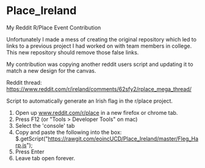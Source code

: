 # Place_Ireland
My Reddit R/Place Event Contribution

Unfortunately I made a mess of creating the original repository which led to links to a previous project I had worked on with team members in college. This new repository should remove those false links.

My contribution was copying another reddit users script and updating it to match a new design for the canvas.



Reddit thread: https://www.reddit.com/r/ireland/comments/62sfy2/rplace_mega_thread/

Script to automatically generate an Irish flag in the r/place project.

1) Open up www.reddit.com/r/place in a new firefox or chrome tab.
2) Press F12 (or "Tools > Developer Tools" on mac)
3) Select the 'console' tab
4) Copy and paste the following into the box:
$.getScript("https://rawgit.com/eoincUCD/Place_Ireland/master/Fleg_Harp.js");
5) Press Enter
6) Leave tab open forever.
